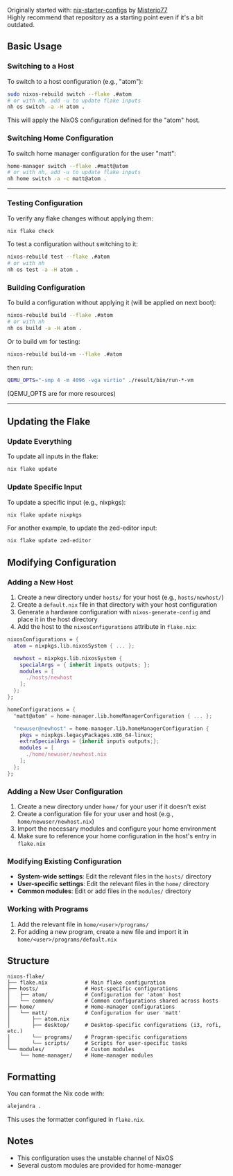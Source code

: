 Originally started with: [nix-starter-configs](https://github.com/Misterio77/nix-starter-configs) by [Misterio77](https://github.com/Misterio77)\
Highly recommend that repository as a starting point even if it's a bit outdated.

## Basic Usage
### Switching to a Host

To switch to a host configuration (e.g., "atom"):
```bash
sudo nixos-rebuild switch --flake .#atom
# or with nh, add -u to update flake inputs
nh os switch -a -H atom .
```
This will apply the NixOS configuration defined for the "atom" host.

### Switching Home Configuration
To switch home manager configuration for the user "matt":
```bash
home-manager switch --flake .#matt@atom
# or with nh, add -u to update flake inputs
nh home switch -a -c matt@atom .
```

---

### Testing Configuration
To verify any flake changes without applying them:
```bash
nix flake check
```

To test a configuration without switching to it:
```bash
nixos-rebuild test --flake .#atom
# or with nh
nh os test -a -H atom .
```

### Building Configuration
To build a configuration without applying it (will be applied on next boot):
```bash
nixos-rebuild build --flake .#atom
# or with nh
nh os build -a -H atom .
```
Or to build vm for testing:
```bash
nixos-rebuild build-vm --flake .#atom
```
then run:
```bash
QEMU_OPTS="-smp 4 -m 4096 -vga virtio" ./result/bin/run-*-vm
```
(QEMU_OPTS are for more resources)

---

## Updating the Flake
### Update Everything
To update all inputs in the flake:
```bash
nix flake update
```

### Update Specific Input
To update a specific input (e.g., nixpkgs):
```bash
nix flake update nixpkgs
```

For another example, to update the zed-editor input:
```bash
nix flake update zed-editor
```

## Modifying Configuration
### Adding a New Host

1. Create a new directory under `hosts/` for your host (e.g., `hosts/newhost/`)
2. Create a `default.nix` file in that directory with your host configuration
3. Generate a hardware configuration with `nixos-generate-config` and place it in the host directory
4. Add the host to the `nixosConfigurations` attribute in `flake.nix`:

```nix
nixosConfigurations = {
  atom = nixpkgs.lib.nixosSystem { ... };

  newhost = nixpkgs.lib.nixosSystem {
    specialArgs = { inherit inputs outputs; };
    modules = [
      ./hosts/newhost
    ];
  };
};

homeConfigurations = {
  "matt@atom" = home-manager.lib.homeManagerConfiguration { ... };

  "newuser@newhost" = home-manager.lib.homeManagerConfiguration {
    pkgs = nixpkgs.legacyPackages.x86_64-linux;
    extraSpecialArgs = {inherit inputs outputs;};
    modules = [
      ./home/newuser/newhost.nix
    ];
  };
};
```

### Adding a New User Configuration

1. Create a new directory under `home/` for your user if it doesn't exist
2. Create a configuration file for your user and host (e.g., `home/newuser/newhost.nix`)
3. Import the necessary modules and configure your home environment
4. Make sure to reference your home configuration in the host's entry in `flake.nix`

### Modifying Existing Configuration

- **System-wide settings**: Edit the relevant files in the `hosts/` directory
- **User-specific settings**: Edit the relevant files in the `home/` directory
- **Common modules**: Edit or add files in the `modules/` directory

### Working with Programs

1. Add the relevant file in `home/<user>/programs/`
2. For adding a new program, create a new file and import it in `home/<user>/programs/default.nix`

## Structure

```
nixos-flake/
├── flake.nix            # Main flake configuration
├── hosts/               # Host-specific configurations
│   ├── atom/            # Configuration for 'atom' host
│   └── common/          # Common configurations shared across hosts
├── home/                # Home-manager configurations
│   └── matt/            # Configuration for user 'matt'
│       ├── atom.nix
│       ├── desktop/     # Desktop-specific configurations (i3, rofi, etc.)
│       └── programs/    # Program-specific configurations
│       └── scripts/     # Scripts for user-specific tasks
└── modules/             # Custom modules
    └── home-manager/    # Home-manager modules
```

## Formatting

You can format the Nix code with:

```bash
alejandra .
```

This uses the formatter configured in `flake.nix`.

## Notes

- This configuration uses the unstable channel of NixOS
- Several custom modules are provided for home-manager